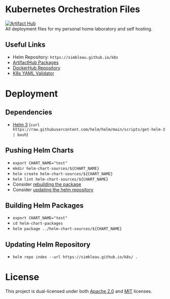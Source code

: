 # Kubernetes Orchestration Files
[![Artifact Hub](https://img.shields.io/endpoint?url=https://artifacthub.io/badge/repository/simbleau)](https://artifacthub.io/packages/search?user=simbleau) \
All deployment files for my personal home laboratory and self hosting.

## Useful Links
- Helm Repository: `https://simbleau.github.io/k8s`
- [ArtifactHub Packages](https://artifacthub.io/packages/search?user=simbleau)
- [DockerHub Repository](https://hub.docker.com/u/simbleau)
- [K8s YAML Validator](https://validkube.com/)

# Deployment

## Dependencies
- [Helm 3](https://helm.sh/) (`curl https://raw.githubusercontent.com/helm/helm/main/scripts/get-helm-3 | bash`)

## Pushing Helm Charts
- `export CHART_NAME="test"`
- `mkdir helm-chart-sources/${CHART_NAME}`
- `helm create helm-chart-sources/${CHART_NAME}`
- `helm lint helm-chart-sources/${CHART_NAME}`
-  Consider [rebuilding the package](#building-helm-packages)
-  Consider [updating the helm repository](#updating-helm-repository)

## Building Helm Packages
- `export CHART_NAME="test"`
- `cd helm-chart-packages`
- `helm package ../helm-chart-sources/${CHART_NAME}`

## Updating Helm Repository
- `helm repo index --url https://simbleau.github.io/k8s/ .`

# License
This project is dual-licensed under both [Apache 2.0](LICENSE-APACHE) and [MIT](LICENSE-MIT) licenses.
